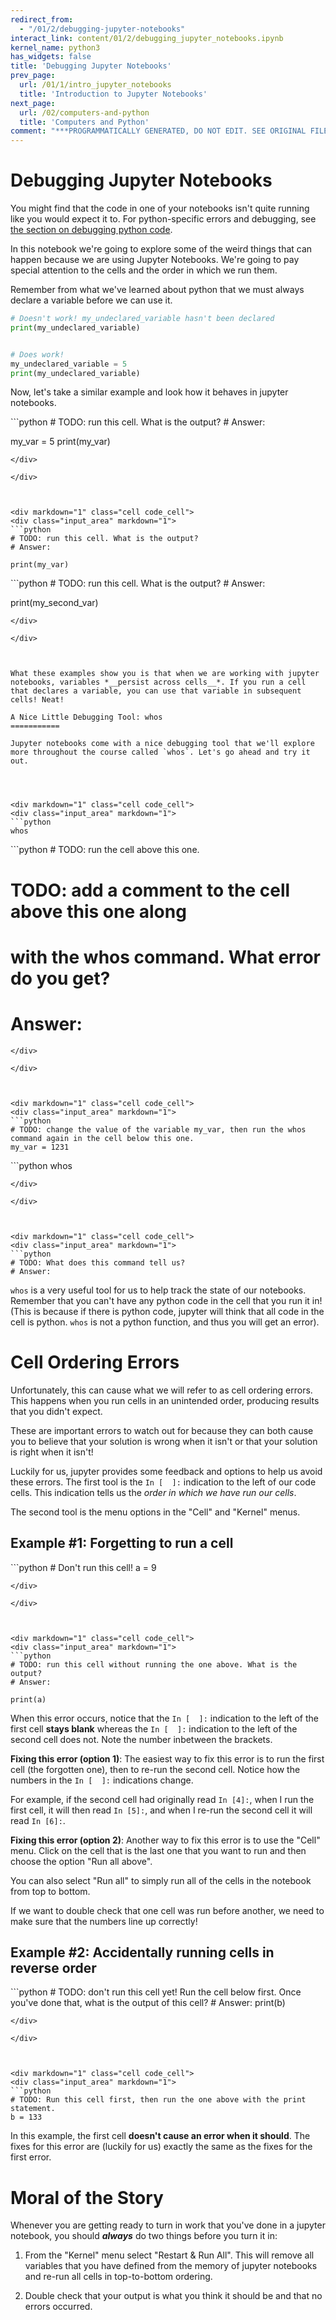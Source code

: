 ```yaml
---
redirect_from:
  - "/01/2/debugging-jupyter-notebooks"
interact_link: content/01/2/debugging_jupyter_notebooks.ipynb
kernel_name: python3
has_widgets: false
title: 'Debugging Jupyter Notebooks'
prev_page:
  url: /01/1/intro_jupyter_notebooks
  title: 'Introduction to Jupyter Notebooks'
next_page:
  url: /02/computers-and-python
  title: 'Computers and Python'
comment: "***PROGRAMMATICALLY GENERATED, DO NOT EDIT. SEE ORIGINAL FILES IN /content***"
---
```



Debugging Jupyter Notebooks
=============

You might find that the code in one of your notebooks isn't quite running like you would expect it to. For python-specific errors and  debugging, see [the section on debugging python code](../../02/4/debugging_python_code.html).

In this notebook we're going to explore some of the weird things that can happen because we are using Jupyter Notebooks. We're going to pay special attention to the cells and the order in which we run them.

Remember from what we've learned about python that we must always declare a variable before we can use it.

```python
# Doesn't work! my_undeclared_variable hasn't been declared
print(my_undeclared_variable)  


# Does work!
my_undeclared_variable = 5
print(my_undeclared_variable)  
```

Now, let's take a similar example and look how it behaves in jupyter notebooks.



<div markdown="1" class="cell code_cell">
<div class="input_area" markdown="1">
```python
# TODO: run this cell. What is the output?
# Answer: 

my_var = 5
print(my_var)

```
</div>

</div>



<div markdown="1" class="cell code_cell">
<div class="input_area" markdown="1">
```python
# TODO: run this cell. What is the output?
# Answer: 

print(my_var)

```
</div>

</div>



<div markdown="1" class="cell code_cell">
<div class="input_area" markdown="1">
```python
# TODO: run this cell. What is the output?
# Answer: 

print(my_second_var)

```
</div>

</div>



What these examples show you is that when we are working with jupyter notebooks, variables *__persist across cells__*. If you run a cell that declares a variable, you can use that variable in subsequent cells! Neat!

A Nice Little Debugging Tool: whos
===========

Jupyter notebooks come with a nice debugging tool that we'll explore more throughout the course called `whos`. Let's go ahead and try it out.




<div markdown="1" class="cell code_cell">
<div class="input_area" markdown="1">
```python
whos

```
</div>

</div>



<div markdown="1" class="cell code_cell">
<div class="input_area" markdown="1">
```python
# TODO: run the cell above this one.

# TODO: add a comment to the cell above this one along 
# with the whos command. What error do you get?
# Answer:

```
</div>

</div>



<div markdown="1" class="cell code_cell">
<div class="input_area" markdown="1">
```python
# TODO: change the value of the variable my_var, then run the whos command again in the cell below this one.
my_var = 1231

```
</div>

</div>



<div markdown="1" class="cell code_cell">
<div class="input_area" markdown="1">
```python
whos

```
</div>

</div>



<div markdown="1" class="cell code_cell">
<div class="input_area" markdown="1">
```python
# TODO: What does this command tell us?
# Answer:

```
</div>

</div>



`whos` is a very useful tool for us to help track the state of our notebooks. Remember that you can't have any python code in the cell that you run it in! (This is because if there is python code, jupyter will think that all code in the cell is python. `whos` is not a python function, and thus you will get an error).



Cell Ordering Errors
==========

Unfortunately, this can cause what we will refer to as cell ordering errors. This happens when you run cells in an unintended order, producing results that you didn't expect.

These are important errors to watch out for because they can both cause you to believe that your solution is wrong when it isn't or that your solution is right when it isn't!

Luckily for us, jupyter provides some feedback and options to help us avoid these errors. The first tool is the `In [  ]:` indication to the left of our code cells. This indication tells us the _order in which we have run our cells_.

The second tool is the menu options in the "Cell" and "Kernel" menus.

Example #1: Forgetting to run a cell
------



<div markdown="1" class="cell code_cell">
<div class="input_area" markdown="1">
```python
# Don't run this cell!
a = 9

```
</div>

</div>



<div markdown="1" class="cell code_cell">
<div class="input_area" markdown="1">
```python
# TODO: run this cell without running the one above. What is the output?
# Answer: 

print(a)

```
</div>

</div>



When this error occurs, notice that the `In [  ]:` indication to the left of the first cell __stays blank__ whereas the `In [  ]:` indication to the left of the second cell does not. Note the number inbetween the brackets.


__Fixing this error (option 1)__:
The easiest way to fix this error is to run the first cell (the forgotten one), then to re-run the second cell. Notice how the numbers in the `In [  ]:` indications change.

For example, if the second cell had originally read `In [4]:`, when I run the first cell, it will then read `In [5]:`, and when I re-run the second cell it will read `In [6]:`.

__Fixing this error (option 2)__:
Another way to fix this error is to use the "Cell" menu. Click on the cell that is the last one that you want to run and then choose the option "Run all above". 

You can also select "Run all" to simply run all of the cells in the notebook from top to bottom. 

If we want to double check that one cell was run before another, we need to make sure that the numbers line up correctly!



Example #2: Accidentally running cells in reverse order
------------------



<div markdown="1" class="cell code_cell">
<div class="input_area" markdown="1">
```python
# TODO: don't run this cell yet! Run the cell below first. Once you've done that, what is the output of this cell?
# Answer: 
print(b)

```
</div>

</div>



<div markdown="1" class="cell code_cell">
<div class="input_area" markdown="1">
```python
# TODO: Run this cell first, then run the one above with the print statement. 
b = 133

```
</div>

</div>



In this example, the first cell __doesn't cause an error when it should__. The fixes for this error are (luckily for us) exactly the same as the fixes for the first error.

Moral of the Story
===========

Whenever you are getting ready to turn in work that you've done in a jupyter notebook, you should *__always__* do two things before you turn it in: 

1. From the "Kernel" menu select "Restart & Run All". This will remove all variables that you have defined from the memory of jupyter notebooks and re-run all cells in top-to-bottom ordering.

2. Double check that your output is what you think it should be and that no errors occurred.

